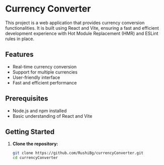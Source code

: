 # Currency Converter

This project is a web application that provides currency conversion functionalities. It is built using React and Vite, ensuring a fast and efficient development experience with Hot Module Replacement (HMR) and ESLint rules in place.

## Features

- Real-time currency conversion
- Support for multiple currencies
- User-friendly interface
- Fast and efficient performance

## Prerequisites

- Node.js and npm installed
- Basic understanding of React and Vite

## Getting Started

1. **Clone the repository:**
   ```sh
   git clone https://github.com/RushiBg/currencyConverter.git
   cd currencyConverter

